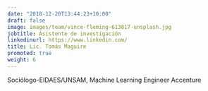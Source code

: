 ```yaml
---
date: "2018-12-20T13:44:23+10:00"
draft: false
image: images/team/vince-fleming-613817-unsplash.jpg
jobtitle: Asistente de investigación 
linkedinurl: https://www.linkedin.com/
title: Lic. Tomás Maguire
promoted: true
weight: 6
---
```


Sociólogo-EIDAES/UNSAM, Machine Learning Engineer Accenture